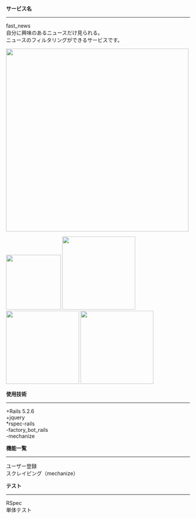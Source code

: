 **サービス名**  
***
fast_news  
自分に興味のあるニュースだけ見られる。  
ニュースのフィルタリングができるサービスです。  

<img src="https://user-images.githubusercontent.com/55477664/146688970-3dc396ca-1de8-4f81-a8b5-72b3980e797f.jpg" width="500サイズ">

<p float="left">
  <img src="https://user-images.githubusercontent.com/55477664/146688968-aee4fa7c-91b0-4d36-98f3-323f0a48fdfb.jpg" width="150サイズ">
  <img src="https://user-images.githubusercontent.com/55477664/146688961-f8a3df01-a96b-410e-9582-08a4e09cdddb.jpg" width="200サイズ">
  <img src="https://user-images.githubusercontent.com/55477664/146688972-75ed11c9-a3bc-4afd-a0a0-9af364fa50b1.jpg" width="200サイズ">
  <img src="https://user-images.githubusercontent.com/55477664/146688973-954a90aa-680d-4070-ac7b-9c6b27e41feb.jpg" width="200サイズ">
</p>

**使用技術**
***
+Rails 5.2.6  
+jquery  
*rspec-rails  
-factory_bot_rails  
-mechanize

**機能一覧**  
***
ユーザー登録  
スクレイピング（mechanize）  

**テスト**  
***
RSpec  
単体テスト  
